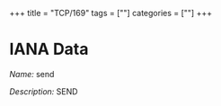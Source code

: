 +++
title = "TCP/169"
tags = [""]
categories = [""]
+++

# IANA Data

_Name:_ send

_Description:_ SEND

